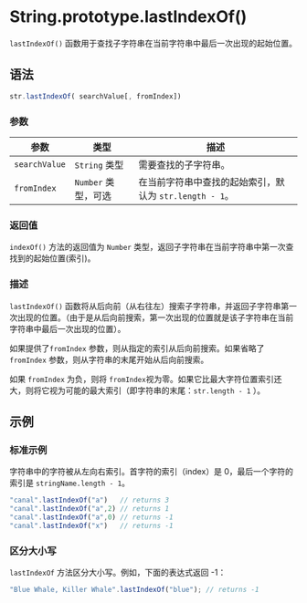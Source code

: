 # String.prototype.lastIndexOf()

`lastIndexOf()` 函数用于查找子字符串在当前字符串中最后一次出现的起始位置。

## 语法

```javascript
str.lastIndexOf( searchValue[, fromIndex])
```

### 参数

| 参数          | 类型                | 描述                                                    |
| ------------- | ------------------- | ------------------------------------------------------- |
| `searchValue` | `String` 类型       | 需要查找的子字符串。                                    |
| `fromIndex`   | `Number` 类型，可选 | 在当前字符串中查找的起始索引，默认为 `str.length - 1`。 |

### 返回值

`indexOf()` 方法的返回值为 `Number` 类型，返回子字符串在当前字符串中第一次查找到的起始位置(索引)。

### 描述

`lastIndexOf()` 函数将从后向前（从右往左）搜索子字符串，并返回子字符串第一次出现的位置。（由于是从后向前搜索，第一次出现的位置就是该子字符串在当前字符串中最后一次出现的位置）。

如果提供了`fromIndex` 参数，则从指定的索引从后向前搜索。如果省略了 `fromIndex` 参数，则从字符串的末尾开始从后向前搜索。

如果 `fromIndex` 为负，则将 `fromIndex`视为零。如果它比最大字符位置索引还大，则将它视为可能的最大索引（即字符串的末尾：`str.length - 1` ）。

## 示例

### 标准示例

字符串中的字符被从左向右索引。首字符的索引（index）是 0，最后一个字符的索引是 `stringName.length - 1`。

```javascript
"canal".lastIndexOf("a")   // returns 3
"canal".lastIndexOf("a",2) // returns 1
"canal".lastIndexOf("a",0) // returns -1
"canal".lastIndexOf("x")   // returns -1
```

### 区分大小写

`lastIndexOf` 方法区分大小写。例如，下面的表达式返回 -1：

```javascript
"Blue Whale, Killer Whale".lastIndexOf("blue"); // returns -1
```


